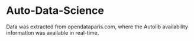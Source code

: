# Auto-Data-Science
Data was extracted from opendataparis.com, where the Autolib availability information was available in real-time.
